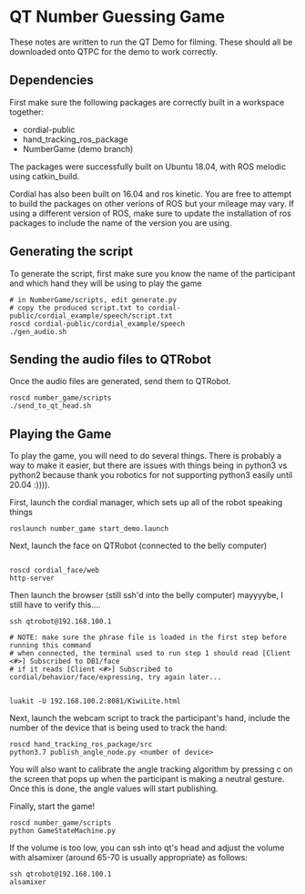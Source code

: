 # QT Number Guessing Game

These notes are written to run the QT Demo for filming. These should all be downloaded onto QTPC for the demo to work correctly.


## Dependencies

First make sure the following packages are correctly built in a workspace together:

- cordial-public
- hand_tracking_ros_package
- NumberGame  (demo branch)


The packages were successfully built on Ubuntu 18.04, with ROS melodic using catkin_build.

Cordial has also been built on 16.04 and ros kinetic. You are free to attempt to build the packages on other verions of ROS but your mileage may vary. If using a different version of ROS, make sure to update the installation of ros packages to include the name of the version you are using.

## Generating the script
To generate the script, first make sure you know the name of the participant and which hand they will be using to play the game

```
# in NumberGame/scripts, edit generate.py
# copy the produced script.txt to cordial-public/cordial_example/speech/script.txt
roscd cordial-public/cordial_example/speech
./gen_audio.sh
```

##  Sending the audio files to QTRobot

Once the audio files are generated, send them to QTRobot.
```
roscd number_game/scripts
./send_to_qt_head.sh
```

## Playing the Game

To play the game, you will need to do several things. There is probably a way to make it easier, but there are issues with things being in python3 vs python2 because thank you robotics for not supporting python3 easily until 20.04 :)))).

First, launch the cordial manager, which sets up all of the robot speaking things

```
roslaunch number_game start_demo.launch
```

Next, launch the face on QTRobot (connected to the belly computer)
```

roscd cordial_face/web
http-server
```
Then launch the browser (still ssh'd into the belly computer)
mayyyybe, I still have to verify this....

```
ssh qtrobot@192.168.100.1

# NOTE: make sure the phrase file is loaded in the first step before running this command
# when connected, the terminal used to run step 1 should read [Client <#>] Subscribed to DB1/face
# if it reads [Client <#>] Subscribed to cordial/behavior/face/expressing, try again later...


luakit -U 192.168.100.2:8081/KiwiLite.html

```

Next, launch the webcam script to track the participant's hand, include the number of the device that is being used to track the hand:

```
roscd hand_tracking_ros_package/src
python3.7 publish_angle_node.py <number of device>
```

You will also want to calibrate the angle tracking algorithm by pressing c on the screen that pops up when the participant is making a neutral gesture. Once this is done, the angle values will start publishing.

Finally, start the game!
```
roscd number_game/scripts
python GameStateMachine.py
```


If the volume is too low, you can ssh into qt's head and adjust the volume with alsamixer (around 65-70 is usually appropriate) as follows:
```
ssh qtrobot@192.168.100.1
alsamixer
```